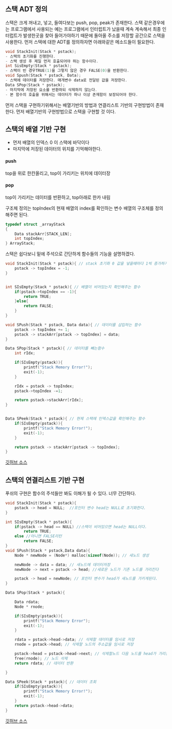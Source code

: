 ## 스택 ADT 정의
스택은 크게 꺼내고, 넣고, 들여다보는 push, pop, peak가 존재한다. 스택 같은경우에는 프로그램에서 사용되는 예는 프로그램에서 인터럽트가 났을때 계속 계속해서 최종 인터럽트가 발생한곳을 찾아 들어가야하기 때문에 돌아올 주소를 저장할 공간으로 스택을 사용한다. 먼저 스택에 대한 ADT를 정의하자면 아래와같은 메소드들이 필요한다.
```c
void StackInit(Stack * pstack);
- 스택의 초기화를 진행한다.
- 스택 생성 후 제일 먼저 호출되어야 하는 함수이다.
int SisEmpty(Stack * pstack);
- 스택이 빈 경우TRUE(1)을 그렇지 않은 경우 FALSE(0)을 반환한다.
void Spush(Stack * pstack, Data);
- 스택에 데이터를 저장한다. 매개변수 data로 전달된 값을 저장한다.
Data SPop(Stack * pstack);
- 마지막에 저장된 요소를 반환하되 삭제하지 않는다.
- 본 함수의 호출을 위해서는 데이터가 하나 이상 존재함이 보장되어야 한다.
```

먼저 스택을 구현하기위해서는 배열기반의 방법과 연결리스트 기반의 구현방법이 존재한다. 먼저 배열기반의 구현방법으로 스택을 구현할 것 이다.

## 스택의 배열 기반 구현
* 먼저 배열의 인덱스 0 이 스택에 바닥이다
* 마지막에 저장된 데이터의 위치를 기억해야한다.

#### push
top을 위로 한칸올리고, top이 가리키는 위치에 데이터장
#### pop
top이 가리키는 데이터를 반환하고, top아래로 한카 내림

구조체 정의는 topIndex의 현재 배열의 index를 확인하는 변수 배열의 구조체를 정의해주면 된다.
```c
typedef struct _arrayStack
{
    Data stackArr[STACK_LEN];
    int topIndex;
} ArrayStack;
```
스택은 쉽다보니 밑에 주석으로 간단하게 함수들의 기능을 설명하겠다.
```c
void StackInit(Stack * pstack){ // stack 초기화 0 값을 넣을떄마다 1씩 증가하기때문에 -1로시작
    pstack -> topIndex = -1;
}


int SIsEmpty(Stack * pstack){ // 배열이 비어있는지 확인해주는 함수
    if(pstack->topIndex == -1){
        return TRUE;
    }else{
        return FALSE;
    }
}

void SPush(Stack * pstack, Data data){ // 데이터를 삽입하는 함수
    pstack -> topIndex += 1;
    pstack -> stackArr[pstack -> topIndex] = data;
}

Data SPop(Stack * pstack){ // 데이터를 빼는함수
    int rIdx;

    if(SIsEmpty(pstack)){
        printf("Stack Memory Error!");
        exit(-1);
    }

    rIdx = pstack -> topIndex;
    pstack->topIndex -=1;

    return pstack->stackArr[rIdx];
}


Data SPeek(Stack * pstack){ // 현제 스택에 인덱스값을 확인해주는 함수
    if(SIsEmpty(pstack)){
        printf("Stack Memory Error!");
        exit(-1);
    }

    return pstack -> stackArr[pstack -> topIndex];
}
```
[깃허브 소스](https://github.com/minwan1/Algorithm/tree/master/ArrayBaseStack)
## 스택의 연결리스트 기반 구현
푸쉬의 구현은 함수의 주석들만 봐도 이해가 될 수 있다. 너무 간단하다.
```c
void StackInit(Stack * pstack){
    pstack -> head = NULL;  //포인터 변수 head는 NULL로 초기화한다.
}

int SIsEmpty(Stack * pstack){
    if(pstack -> head == NULL) //스택이 비어있으면 head는 NULL이다.
        return TRUE;
    else //아니면 FALSE리턴
        return FALSE;
}
void SPush(Stack * pstack,Data data){
    Node * newNode = (Node*) malloc(sizeof(Node)); // 새노드 생성

    newNode -> data = data; // 새노드에 데이터저장
    newNode -> next = pstack -> head; //새로운 노드가 기존 노드를 가리킨다

    pstack -> head = newNode; // 포인터 변수가 head가 새노드를 가키게된다.
}

Data SPop(Stack * pstack){

    Data rdata;
    Node * rnode;

    if(SIsEmpty(pstack)){
        printf("Stack Memory Error");
        exit(-1);
    }

    rdata = pstack->head->data; // 삭제할 데이터를 임시로 저장
    rnode = pstack->head; // 삭제할 노드의 주소값을 임시로 저장

    pstack->head = pstack->head->next; // 삭제할노드 다음 노드를 head가 가리킴
    free(rnode); // 노드 삭제
    return rdata; // 데이터 반환

}

Data SPeek(Stack * pstack){ // 데이터 조회
    if(SIsEmpty(pstack)){
        printf("Stack Memory Error!");
        exit(-1);
    }
    return pstack->head->data;
}
```
[깃허브 소스](https://github.com/minwan1/Algorithm/tree/master/ListBaseStack)
